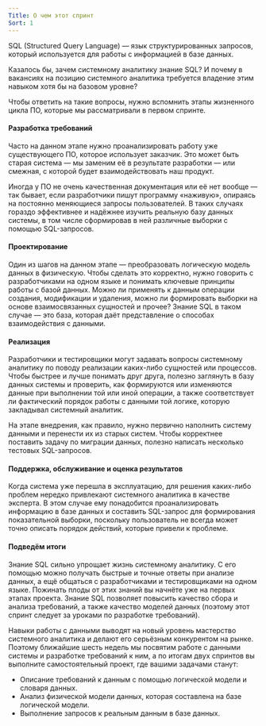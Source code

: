 ```yaml
---
Title: О чем этот спринт
Sort: 1
---
```


SQL (Structured Query Language) — язык структурированных запросов, который используется для работы с информацией в базе данных.

Казалось бы, зачем системному аналитику знание SQL? И почему в вакансиях на позицию системного аналитика требуется владение этим навыком хотя бы на базовом уровне?

Чтобы ответить на такие вопросы, нужно вспомнить этапы жизненного цикла ПО, которые мы рассматривали в первом спринте. 

#### Разработка требований

Часто на данном этапе нужно проанализировать работу уже существующего ПО, которое использует заказчик. Это может быть старая система — мы заменим её в результате разработки — или смежная, с которой будет взаимодействовать наш продукт.

Иногда у ПО не очень качественная документация или её нет вообще — так бывает, если разработчики пишут программу «наживую», опираясь на постоянно меняющиеся запросы пользователей. В таких случаях гораздо эффективнее и надёжнее изучить реальную базу данных системы, в том числе сформировав в ней различные выборки с помощью SQL-запросов.

#### Проектирование

Один из шагов на данном этапе — преобразовать логическую модель данных в физическую. Чтобы сделать это корректно, нужно говорить с разработчиками на одном языке и понимать ключевые принципы работы с базой данных. Можно ли применять к данным операции создания, модификации и удаления, можно ли формировать выборки на основе взаимосвязанных сущностей и прочее? Знание SQL в таком случае — это база, которая даёт представление о способах взаимодействия с данными.

#### Реализация

Разработчики и тестировщики могут задавать вопросы системному аналитику по поводу реализации каких-либо сущностей или процессов. Чтобы быстрее и лучше понимать друг друга, полезно заглянуть в базу данных системы и проверить, как формируются или изменяются данные при выполнении той или иной операции, а также соответствует ли фактический порядок работы с данными той логике, которую закладывал системный аналитик.

На этапе внедрения, как правило, нужно первично наполнить систему данными и перенести их из старых систем. Чтобы корректнее поставить задачу по миграции данных, полезно написать несколько тестовых SQL-запросов.

#### Поддержка, обслуживание и оценка результатов

Когда система уже перешла в эксплуатацию, для решения каких-либо проблем нередко привлекают системного аналитика в качестве эксперта. В этом случае ему понадобится проанализировать информацию в базе данных и составить SQL-запрос для формирования показательной выборки, поскольку пользователь не всегда может точно описать порядок действий, которые привели к проблеме.
#### Подведём итоги

Знание SQL сильно упрощает жизнь системному аналитику. С его помощью можно получать быстрые и точные ответы при анализе данных, а ещё общаться с разработчиками и тестировщиками на одном языке. Пожинать плоды от этих знаний вы начнёте уже на первых этапах проекта. Знание SQL позволяет повысить качество сбора и анализа требований, а также качество моделей данных (поэтому этот спринт следует за уроками по разработке требований).

Навыки работы с данными выводят на новый уровень мастерство системного аналитика и делают его серьёзным конкурентом на рынке. Поэтому ближайшие шесть недель мы посвятим работе с данными системы и разработке требований к ним, а по итогам двух спринтов вы выполните самостоятельный проект, где вашими задачами станут:
- Описание требований к данным с помощью логической модели и словаря данных.
- Анализ физической модели данных, которая составлена на базе логической модели.
- Выполнение запросов к реальным данным в базе данных.